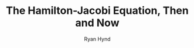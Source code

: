 ---
layout: paper
title: The Hamilton-Jacobi Equation, Then and Now
author: Ryan Hynd
GG: https://drive.google.com/file/d/1oATLeUyMCutQGAvgqUCff1Imi1bwXpZo/view
link: https://bpb-us-w2.wpmucdn.com/web.sas.upenn.edu/dist/6/47/files/2021/09/rnoti-p1457.pdf
categories: [content, paper]
---